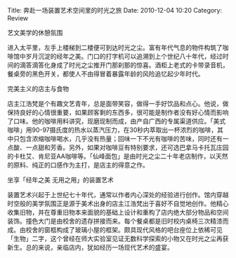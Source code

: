Title: 奔赴一场装置艺术空间里的时光之旅
Date: 2010-12-04 10:20
Category: Review

艺文美学的休憩氛围

进入太平里，左手上楼梯到二楼便可到达时光之尘。富有年代气息的物件构筑了咖啡馆中岁月沉淀的经年之美。门口的打字机可以追溯到上个世纪八十年代，经过时间的滴答滴答化身成了时光之尘推开门那刹那的惊喜。酒柜上老式的卡带录音机，餐桌旁的黑色开关，都使人不由得冒着暴露年龄的风险追忆起少年时代。

完美主义的店主与食物

店主江浩梵是个有趣文艺青年，总是面带笑容，做得一手好饮品和点心。他说，做保持良好的心情很重要，如果顾客剩的东西多，很可能是制作者没有好心情而影响了口味。他的咖啡用料讲究，现磨现制而成，由产自广西的专属渠道供应。「美式咖啡」用90-97摄氏度的热水以蒸汽压力，在30秒内萃取出一杯浓烈的咖啡，其中只包含浓缩咖啡喝水，几乎没有热量；回味一下不光有咖啡的苦味，同时还有一点酸、一点甜和芳香。另外，如果对咖啡豆有特别要求，还可选巴拿马卡托瓦庄园的卡杜艾、肯尼亚AA咖啡等。「仙峰面包」是由时光之尘二十年老店制作，以天然的原料、纯正的口感作为主打，是店主的得意之作。

坐享「经年之美 无用之用」的装置艺术

装置艺术兴起于上世纪七十年代，通常以作者内心深处的经验进行创作。馆内穿越时空般的美学氛围正是源于美术出身的店主江浩梵出于喜好不自觉地创作。他精心收集旧物，并在尊重旧物本来面貌的基础上设计和重构了店内绝大部分物品和空间装饰。撞色大门是由校舍的遗存拼接而来。每个餐桌都是旧时校内桌椅三次精漆而成。由校舍的窗框构成了玻璃小屋的框架。颇具现代风格的吧台座位上依稀可见「生物」二字，这个曾经在师大实验室见证无数科学探索的小物又在时光之尘再获新生。总的来说，亲临店内，犹如经历一场现代艺术的盛宴。